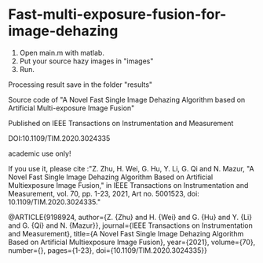 # Fast-multi-exposure-fusion-for-image-dehazing
1. Open main.m with matlab.
2. Put your source hazy images in "images"
3. Run.

Processing result save in the folder "results"


Source code of "A Novel Fast Single Image Dehazing Algorithm based on Artificial Multi-exposure Image Fusion"

Published on IEEE Transactions on Instrumentation and Measurement

DOI:10.1109/TIM.2020.3024335

academic use only!

If you use it, please cite :"Z. Zhu, H. Wei, G. Hu, Y. Li, G. Qi and N. Mazur, "A Novel Fast Single Image Dehazing Algorithm Based on Artificial Multiexposure Image Fusion," in IEEE Transactions on Instrumentation and Measurement, vol. 70, pp. 1-23, 2021, Art no. 5001523, doi: 10.1109/TIM.2020.3024335."

@ARTICLE{9198924,
  author={Z. {Zhu} and H. {Wei} and G. {Hu} and Y. {Li} and G. {Qi} and N. {Mazur}},
  journal={IEEE Transactions on Instrumentation and Measurement}, 
  title={A Novel Fast Single Image Dehazing Algorithm Based on Artificial Multiexposure Image Fusion}, 
  year={2021},
  volume={70},
  number={},
  pages={1-23},
  doi={10.1109/TIM.2020.3024335}}
